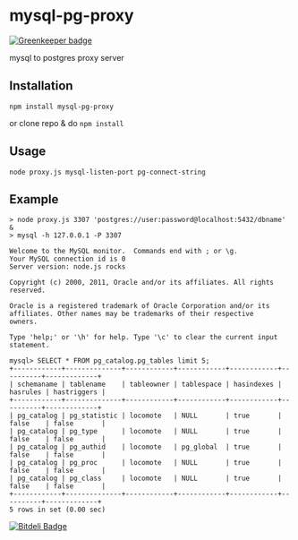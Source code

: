 mysql-pg-proxy
==============

[![Greenkeeper badge](https://badges.greenkeeper.io/sidorares/mysql-pg-proxy.svg)](https://greenkeeper.io/)

mysql to postgres proxy server

## Installation

    npm install mysql-pg-proxy

or clone repo & do `npm install`

## Usage

    node proxy.js mysql-listen-port pg-connect-string

## Example

    > node proxy.js 3307 'postgres://user:password@localhost:5432/dbname' &
    > mysql -h 127.0.0.1 -P 3307

    Welcome to the MySQL monitor.  Commands end with ; or \g.
    Your MySQL connection id is 0
    Server version: node.js rocks

    Copyright (c) 2000, 2011, Oracle and/or its affiliates. All rights reserved.

    Oracle is a registered trademark of Oracle Corporation and/or its
    affiliates. Other names may be trademarks of their respective
    owners.

    Type 'help;' or '\h' for help. Type '\c' to clear the current input statement.

    mysql> SELECT * FROM pg_catalog.pg_tables limit 5;
    +------------+--------------+------------+------------+------------+----------+-------------+
    | schemaname | tablename    | tableowner | tablespace | hasindexes | hasrules | hastriggers |
    +------------+--------------+------------+------------+------------+----------+-------------+
    | pg_catalog | pg_statistic | locomote   | NULL       | true       | false    | false       |
    | pg_catalog | pg_type      | locomote   | NULL       | true       | false    | false       |
    | pg_catalog | pg_authid    | locomote   | pg_global  | true       | false    | false       |
    | pg_catalog | pg_proc      | locomote   | NULL       | true       | false    | false       |
    | pg_catalog | pg_class     | locomote   | NULL       | true       | false    | false       |
    +------------+--------------+------------+------------+------------+----------+-------------+
    5 rows in set (0.00 sec)


[![Bitdeli Badge](https://d2weczhvl823v0.cloudfront.net/sidorares/mysql-pg-proxy/trend.png)](https://bitdeli.com/free "Bitdeli Badge")

